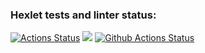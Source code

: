 ### Hexlet tests and linter status:
[![Actions Status](https://github.com/evgenii1988/python-project-lvl1/workflows/hexlet-check/badge.svg)](https://github.com/evgenii1988/python-project-lvl1/actions)
<a href="https://codeclimate.com/github/codeclimate/codeclimate/maintainability"><img src="https://api.codeclimate.com/v1/badges/a99a88d28ad37a79dbf6/maintainability" /></a>
[![Github Actions Status](https://github.com/evgenii1988/python-project-lvl1/workflows/Python%20CI/badge.svg)](https://github.com/evgenii1988/python-project-lvl1/actions)

